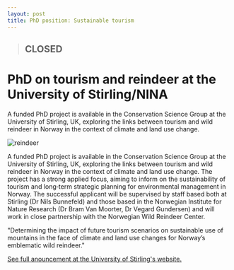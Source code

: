 ```yaml
---
layout: post
title: PhD position: Sustainable tourism
---
```


> ## **CLOSED** 

# PhD on tourism and reindeer at the University of Stirling/NINA

<div class="message">
    A funded PhD project is available in the Conservation Science Group at the University of Stirling, UK, exploring the links between tourism and wild reindeer in Norway in the context of climate and land use change.
</div>

![reindeer](http://www.nina.no/Portals/NINA/Bilder%20og%20dokumenter/Milj%C3%B8overv%C3%A5king/villreinkamera_NINA.jpg)


A funded PhD project is available in the Conservation Science Group at the University of Stirling, UK, exploring the links between tourism and wild reindeer in Norway in the context of climate and land use change. The project has a strong applied focus, aiming to inform on the sustainability of tourism and long‐term strategic planning for environmental management in Norway. The successful applicant will be supervised by staff based both at Stirling (Dr Nils Bunnefeld) and those based in the Norwegian Institute for Nature Research (Dr Bram Van Moorter, Dr Vegard Gundersen) and will work in close partnership with the Norwegian Wild Reindeer Center.

"Determining the impact of future tourism scenarios on sustainable use of mountains in the face of climate and land use changes for Norway’s emblematic wild reindeer."

[See full anouncement at the University of Stirling's website.](http://www.stir.ac.uk/scholarships/natural-sciences/determining-the-impact-of-future-tourism-scenarios-on-sustainable-use-of-mountains-in-the-face-of-climate-and-land-use-changes-for-norways-emblematic-wild-reindeer.html)
